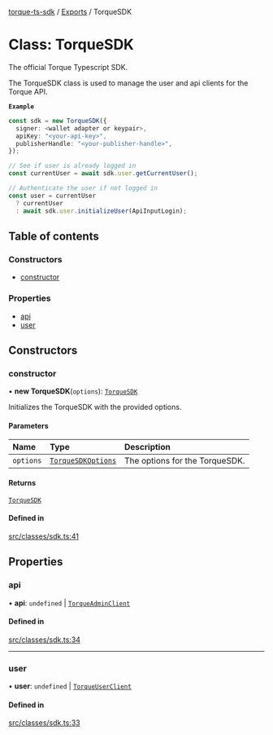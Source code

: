 [torque-ts-sdk](../README.md) / [Exports](../modules.md) / TorqueSDK

# Class: TorqueSDK

The official Torque Typescript SDK.

The TorqueSDK class is used to manage the user and api clients for the Torque API.

**`Example`**

```ts
const sdk = new TorqueSDK({
  signer: <wallet adapter or keypair>,
  apiKey: "<your-api-key>",
  publisherHandle: "<your-publisher-handle>",
});

// See if user is already logged in
const currentUser = await sdk.user.getCurrentUser();

// Authenticate the user if not logged in
const user = currentUser
  ? currentUser
  : await sdk.user.initializeUser(ApiInputLogin);
```

## Table of contents

### Constructors

- [constructor](TorqueSDK.md#constructor)

### Properties

- [api](TorqueSDK.md#api)
- [user](TorqueSDK.md#user)

## Constructors

### constructor

• **new TorqueSDK**(`options`): [`TorqueSDK`](TorqueSDK.md)

Initializes the TorqueSDK with the provided options.

#### Parameters

| Name | Type | Description |
| :------ | :------ | :------ |
| `options` | [`TorqueSDKOptions`](../modules.md#torquesdkoptions) | The options for the TorqueSDK. |

#### Returns

[`TorqueSDK`](TorqueSDK.md)

#### Defined in

[src/classes/sdk.ts:41](https://github.com/torque-labs/torque-ts-sdk/blob/f017e3d354c17063da4ba8e079313e0799f76ecf/src/classes/sdk.ts#L41)

## Properties

### api

• **api**: `undefined` \| [`TorqueAdminClient`](TorqueAdminClient.md)

#### Defined in

[src/classes/sdk.ts:34](https://github.com/torque-labs/torque-ts-sdk/blob/f017e3d354c17063da4ba8e079313e0799f76ecf/src/classes/sdk.ts#L34)

___

### user

• **user**: `undefined` \| [`TorqueUserClient`](TorqueUserClient.md)

#### Defined in

[src/classes/sdk.ts:33](https://github.com/torque-labs/torque-ts-sdk/blob/f017e3d354c17063da4ba8e079313e0799f76ecf/src/classes/sdk.ts#L33)
